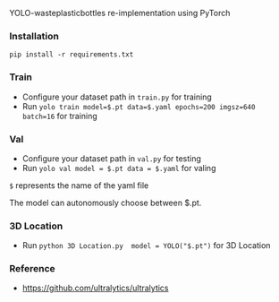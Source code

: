 YOLO-wasteplasticbottles re-implementation using PyTorch

### Installation

```
pip install -r requirements.txt
```

### Train

* Configure your dataset path in `train.py` for training
* Run `yolo train model=$.pt data=$.yaml epochs=200 imgsz=640 batch=16` for training

### Val

* Configure your dataset path in `val.py` for testing
* Run `yolo val model = $.pt data = $.yaml` for valing

`$` represents the name of the yaml file

The model can autonomously choose between $.pt.

### 3D Location

* Run `python 3D Location.py  model = YOLO("$.pt")` for 3D Location

### Reference

* https://github.com/ultralytics/ultralytics
